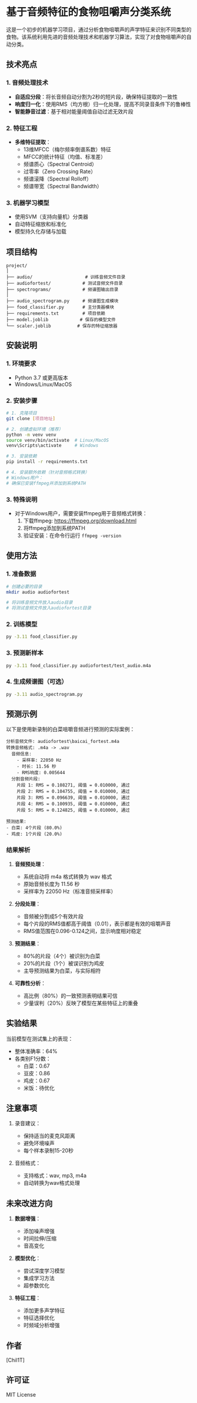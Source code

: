 # 基于音频特征的食物咀嚼声分类系统

这是一个初步的机器学习项目，通过分析食物咀嚼声的声学特征来识别不同类型的食物。该系统利用先进的音频处理技术和机器学习算法，实现了对食物咀嚼声的自动分类。

## 技术亮点

### 1. 音频处理技术
- **自适应分段**：将长音频自动分割为2秒的短片段，确保特征提取的一致性
- **响度归一化**：使用RMS（均方根）归一化处理，提高不同录音条件下的鲁棒性
- **智能静音过滤**：基于相对能量阈值自动过滤无效片段

### 2. 特征工程
- **多维特征提取**：
  - 13维MFCC（梅尔频率倒谱系数）特征
  - MFCC的统计特征（均值、标准差）
  - 频谱质心（Spectral Centroid）
  - 过零率（Zero Crossing Rate）
  - 频谱滚降（Spectral Rolloff）
  - 频谱带宽（Spectral Bandwidth）

### 3. 机器学习模型
- 使用SVM（支持向量机）分类器
- 自动特征缩放和标准化
- 模型持久化存储与加载

## 项目结构

```
project/
│
├── audio/                    # 训练音频文件目录
├── audiofortest/            # 测试音频文件目录
├── spectrograms/            # 频谱图输出目录
│
├── audio_spectrogram.py     # 频谱图生成模块
├── food_classifier.py       # 主分类器模块
├── requirements.txt         # 项目依赖
├── model.joblib            # 保存的模型文件
└── scaler.joblib          # 保存的特征缩放器
```

## 安装说明

### 1. 环境要求
- Python 3.7 或更高版本
- Windows/Linux/MacOS

### 2. 安装步骤

```bash
# 1. 克隆项目
git clone [项目地址]

# 2. 创建虚拟环境（推荐）
python -m venv venv
source venv/bin/activate  # Linux/MacOS
venv\Scripts\activate     # Windows

# 3. 安装依赖
pip install -r requirements.txt

# 4. 安装额外依赖（针对音频格式转换）
# Windows用户：
# 确保已安装ffmpeg并添加到系统PATH
```

### 3. 特殊说明
- 对于Windows用户，需要安装ffmpeg用于音频格式转换：
  1. 下载ffmpeg: https://ffmpeg.org/download.html
  2. 将ffmpeg添加到系统PATH
  3. 验证安装：在命令行运行 `ffmpeg -version`

## 使用方法

### 1. 准备数据
```bash
# 创建必要的目录
mkdir audio audiofortest

# 将训练音频文件放入audio目录
# 将测试音频文件放入audiofortest目录
```

### 2. 训练模型
```bash
py -3.11 food_classifier.py
```

### 3. 预测新样本
```bash
py -3.11 food_classifier.py audiofortest/test_audio.m4a
```

### 4. 生成频谱图（可选）
```bash
py -3.11 audio_spectrogram.py
```

## 预测示例

以下是使用新录制的白菜咀嚼音频进行预测的实际案例：

```
分析音频文件: audiofortest\baicai_fortest.m4a
转换音频格式: .m4a -> .wav
  音频信息:
    - 采样率: 22050 Hz
    - 时长: 11.56 秒
    - RMS响度: 0.005644
  分割音频片段:
    片段 1: RMS = 0.108271, 阈值 = 0.010000, 通过
    片段 2: RMS = 0.104755, 阈值 = 0.010000, 通过
    片段 3: RMS = 0.096639, 阈值 = 0.010000, 通过
    片段 4: RMS = 0.100935, 阈值 = 0.010000, 通过
    片段 5: RMS = 0.124825, 阈值 = 0.010000, 通过

预测结果:
- 白菜: 4个片段 (80.0%)
- 鸡皮: 1个片段 (20.0%)
```

### 结果解析
1. **音频预处理**：
   - 系统自动将 m4a 格式转换为 wav 格式
   - 原始音频长度为 11.56 秒
   - 采样率为 22050 Hz（标准音频采样率）

2. **分段处理**：
   - 音频被分割成5个有效片段
   - 每个片段的RMS值都高于阈值（0.01），表示都是有效的咀嚼声音
   - RMS值范围在0.096-0.124之间，显示响度相对稳定

3. **预测结果**：
   - 80%的片段（4个）被识别为白菜
   - 20%的片段（1个）被误识别为鸡皮
   - 主导预测结果为白菜，与实际相符

4. **可靠性分析**：
   - 高比例（80%）的一致预测表明结果可信
   - 少量误判（20%）反映了模型在某些特征上的重叠

## 实验结果

当前模型在测试集上的表现：
- 整体准确率：64%
- 各类别F1分数：
  - 白菜：0.67
  - 豆皮：0.86
  - 鸡皮：0.67
  - 米饭：待优化

## 注意事项
1. 录音建议：
   - 保持适当的麦克风距离
   - 避免环境噪声
   - 每个样本录制15-20秒
   
2. 音频格式：
   - 支持格式：wav, mp3, m4a
   - 自动转换为wav格式处理

## 未来改进方向

1. **数据增强**：
   - 添加噪声增强
   - 时间拉伸/压缩
   - 音高变化

2. **模型优化**：
   - 尝试深度学习模型
   - 集成学习方法
   - 超参数优化

3. **特征工程**：
   - 添加更多声学特征
   - 特征选择优化
   - 时频域分析增强

## 作者
[Chil1T]

## 许可证
MIT License 
